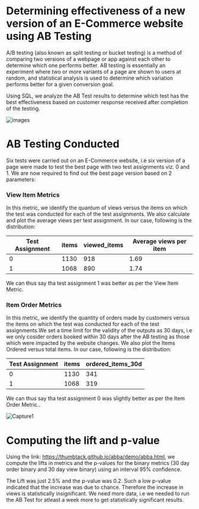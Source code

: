 # Determining effectiveness of a new version of an E-Commerce website using AB Testing

A/B testing (also known as split testing or bucket testing) is a method of comparing two versions of a webpage or app against each other to determine which one performs better. AB testing is essentially an experiment where two or more variants of a page are shown to users at random, and statistical analysis is used to determine which variation performs better for a given conversion goal. 

Using SQL, we analyze the AB Test results to determine which test has the best effectiveness based on customer response received after completion of the testing.

![images](https://user-images.githubusercontent.com/65482013/84435684-dc802180-ac4f-11ea-8957-936a6dc0c5f6.png)

# AB Testing Conducted

Six tests were carried out on an E-Commerce website, i.e six version of a page were made to test the best page with two test assignments viz. 0 and 1. We are now required to find out the best page version based on 2 parameters:

### View Item Metrics

In this metric, we identify the quantum of views versus the items on which the test was conducted for each of the test assignments. We also calculate and plot the average views per test assignment. In our case, following is the distribution:

| Test Assignment | items | viewed_items | Average views per item |
|-----------------|-------|--------------|------------------------|
| 0               | 1130  | 918          | 1.69                   |
| 1               | 1068  | 890          | 1.74                   |

We can thus say tha test assignment 1 was better as per the View Item Metric.


### Item Order Metrics

In this metric, we identify the quantity of orders made by customers versus the items on which the test was conducted for each of the test assignments.We set a time limit for the validity of the outputs as 30 days, i.e we only cosider orders booked within 30 days after the AB testing as those which were impacted by the website changes. We also plot the Items Ordered versus total items. In our case, following is the distribution:

| Test Assignment | items | ordered_items_30d |
|-----------------|-------|-------------------|
| 0               | 1130  | 341               |
| 1               | 1068  | 319               |

We can thus say tha test assignment 0 was slightly better as per the Item Order Metric..

![Capture1](https://user-images.githubusercontent.com/65482013/84435017-a8583100-ac4e-11ea-9c9d-5a7c37ad786b.PNG)


# Computing the lift and p-value

Using the link: https://thumbtack.github.io/abba/demo/abba.html, we compute the lifts in metrics and the p-values for the binary metrics (30 day order binary and 30 day view binary) using an interval 95% confidence. 

The Lift was just 2.5% and the p-value was 0.2. Such a low p-value indicated that the increase was due to chance. Therefore the increase in views is statistically insignificant. We need more data, i.e we needed to run the AB Test for atleast a week more to get statistically significant results.

